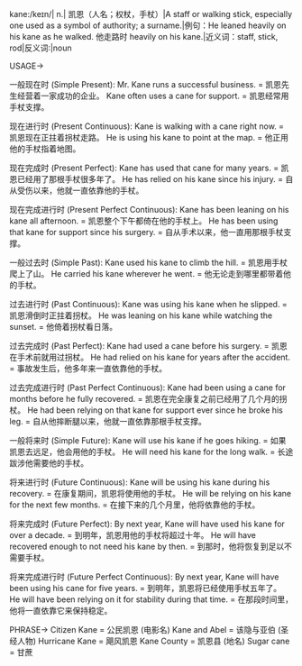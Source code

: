 kane:/keɪn/| n.| 凯恩（人名；权杖，手杖）|A staff or walking stick, especially one used as a symbol of authority; a surname.|例句：He leaned heavily on his kane as he walked. 他走路时 heavily on his kane.|近义词：staff, stick, rod|反义词:|noun

USAGE->

一般现在时 (Simple Present):
Mr. Kane runs a successful business. = 凯恩先生经营着一家成功的企业。
Kane often uses a cane for support. = 凯恩经常用手杖支撑。

现在进行时 (Present Continuous):
Kane is walking with a cane right now. = 凯恩现在正拄着拐杖走路。
He is using his kane to point at the map. = 他正用他的手杖指着地图。

现在完成时 (Present Perfect):
Kane has used that cane for many years. = 凯恩已经用了那根手杖很多年了。
He has relied on his kane since his injury. = 自从受伤以来，他就一直依靠他的手杖。

现在完成进行时 (Present Perfect Continuous):
Kane has been leaning on his kane all afternoon. = 凯恩整个下午都倚在他的手杖上。
He has been using that kane for support since his surgery. = 自从手术以来，他一直用那根手杖支撑。

一般过去时 (Simple Past):
Kane used his kane to climb the hill. = 凯恩用手杖爬上了山。
He carried his kane wherever he went. = 他无论走到哪里都带着他的手杖。

过去进行时 (Past Continuous):
Kane was using his kane when he slipped. = 凯恩滑倒时正拄着拐杖。
He was leaning on his kane while watching the sunset. = 他倚着拐杖看日落。

过去完成时 (Past Perfect):
Kane had used a cane before his surgery. = 凯恩在手术前就用过拐杖。
He had relied on his kane for years after the accident. = 事故发生后，他多年来一直依靠他的手杖。

过去完成进行时 (Past Perfect Continuous):
Kane had been using a cane for months before he fully recovered. = 凯恩在完全康复之前已经用了几个月的拐杖。
He had been relying on that kane for support ever since he broke his leg. = 自从他摔断腿以来，他就一直依靠那根手杖支撑。

一般将来时 (Simple Future):
Kane will use his kane if he goes hiking. = 如果凯恩去远足，他会用他的手杖。
He will need his kane for the long walk. = 长途跋涉他需要他的手杖。

将来进行时 (Future Continuous):
Kane will be using his kane during his recovery. = 在康复期间，凯恩将使用他的手杖。
He will be relying on his kane for the next few months. = 在接下来的几个月里，他将依靠他的手杖。

将来完成时 (Future Perfect):
By next year, Kane will have used his kane for over a decade. = 到明年，凯恩用他的手杖将超过十年。
He will have recovered enough to not need his kane by then. = 到那时，他将恢复到足以不需要手杖。

将来完成进行时 (Future Perfect Continuous):
By next year, Kane will have been using his cane for five years. = 到明年，凯恩将已经使用手杖五年了。
He will have been relying on it for stability during that time. = 在那段时间里，他将一直依靠它来保持稳定。

PHRASE->
Citizen Kane  = 公民凯恩 (电影名)
Kane and Abel =  该隐与亚伯 (圣经人物)
Hurricane Kane =  飓风凯恩
Kane County =  凯恩县 (地名)
Sugar cane = 甘蔗
